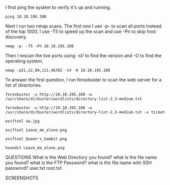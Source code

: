 I first ping the system to verify it's up and running. 
```
ping 10.10.195.108
```
Next I run two nmap scans. The first one I use -p- to scan all ports instead of the top 1000, I use -T5 to speed up the scan and use -Pn to skip host discovery. 
```
nmap -p- -T5 -Pn 10.10.195.108
```
Then I rescan the live ports using -sV to find the version and -O to find the operating system. 
```
nmap -p21,22,80,111,46392 -sV -O 10.10.195.108
```
To answer the first question, I run feroxbuster to scan the web server for a list of directories. 
```
feroxbuster -u http://10.10.195.108 -w /usr/share/dirbuster/wordlists/directory-list-2.3-medium.txt
```

```
feroxbuster -u http://10.10.195.108 -w /usr/share/dirbuster/wordlists/directory-list-2.3-medium.txt -x ticket
```

```
exiftool aa.jpg
```

```
exiftool Leave_me_alone.png
```

```
exiftool Queen's_Gambit.png
```

```
hexedit Leave_me_alone.png
```

QUESTIONS
What is the Web Directory you found?
what is the file name you found?
what is the FTP Password?
what is the file name with SSH password?
user.txt
root.txt

SCREENSHOTS
